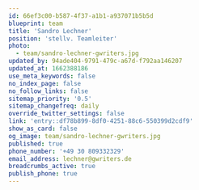 ```yaml
---
id: 66ef3c00-b587-4f37-a1b1-a937071b5b5d
blueprint: team
title: 'Sandro Lechner'
position: 'stellv. Teamleiter'
photo:
  - team/sandro-lechner-gwriters.jpg
updated_by: 94ade404-9791-479c-a67d-f792aa146207
updated_at: 1662388186
use_meta_keywords: false
no_index_page: false
no_follow_links: false
sitemap_priority: '0.5'
sitemap_changefreq: daily
override_twitter_settings: false
link: 'entry::df78b899-8df0-4251-88c6-550399d2cdf9'
show_as_card: false
og_image: team/sandro-lechner-gwriters.jpg
published: true
phone_number: '+49 30 809332329'
email_address: lechner@gwriters.de
breadcrumbs_active: true
publish_phone: true
---
```

